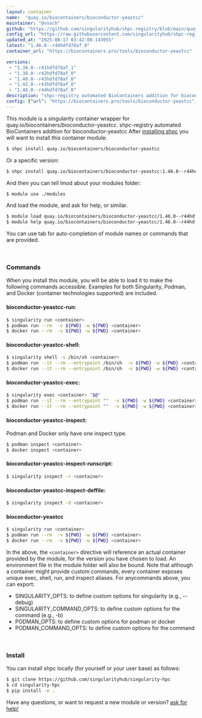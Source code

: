 ```yaml
---
layout: container
name:  "quay.io/biocontainers/bioconductor-yeastcc"
maintainer: "@vsoch"
github: "https://github.com/singularityhub/shpc-registry/blob/main/quay.io/biocontainers/bioconductor-yeastcc/container.yaml"
config_url: "https://raw.githubusercontent.com/singularityhub/shpc-registry/main/quay.io/biocontainers/bioconductor-yeastcc/container.yaml"
updated_at: "2025-08-17 03:42:08.143055"
latest: "1.46.0--r44hdfd78af_0"
container_url: "https://biocontainers.pro/tools/bioconductor-yeastcc"

versions:
 - "1.34.0--r41hdfd78af_1"
 - "1.38.0--r42hdfd78af_0"
 - "1.40.0--r43hdfd78af_0"
 - "1.42.0--r43hdfd78af_0"
 - "1.46.0--r44hdfd78af_0"
description: "shpc-registry automated BioContainers addition for bioconductor-yeastcc"
config: {"url": "https://biocontainers.pro/tools/bioconductor-yeastcc", "maintainer": "@vsoch", "description": "shpc-registry automated BioContainers addition for bioconductor-yeastcc", "latest": {"1.46.0--r44hdfd78af_0": "sha256:c03b377c8a820a82e1ba2dcd8385fb07456e47a4a9388831f58f69cf576be207"}, "tags": {"1.34.0--r41hdfd78af_1": "sha256:f5cfd5d9f8361df668b79be1206dff4f7c5850ee8bda8fc4d94bd4821d425860", "1.38.0--r42hdfd78af_0": "sha256:573a4482bd4591dd0a7873edfa66adc8ddb26e8f1b202eb957e2f28ae2aeabed", "1.40.0--r43hdfd78af_0": "sha256:3beba01008e60762654f5aca07d9335a6dc769d1003cfc492527fd9cc80236cc", "1.42.0--r43hdfd78af_0": "sha256:9f890555f7562ccf81f7906b486b65bfdabdd033cecb4f3dafb8324dbdf4e381", "1.46.0--r44hdfd78af_0": "sha256:c03b377c8a820a82e1ba2dcd8385fb07456e47a4a9388831f58f69cf576be207"}, "docker": "quay.io/biocontainers/bioconductor-yeastcc"}
---
```


This module is a singularity container wrapper for quay.io/biocontainers/bioconductor-yeastcc.
shpc-registry automated BioContainers addition for bioconductor-yeastcc
After [installing shpc](#install) you will want to install this container module:


```bash
$ shpc install quay.io/biocontainers/bioconductor-yeastcc
```

Or a specific version:

```bash
$ shpc install quay.io/biocontainers/bioconductor-yeastcc:1.46.0--r44hdfd78af_0
```

And then you can tell lmod about your modules folder:

```bash
$ module use ./modules
```

And load the module, and ask for help, or similar.

```bash
$ module load quay.io/biocontainers/bioconductor-yeastcc/1.46.0--r44hdfd78af_0
$ module help quay.io/biocontainers/bioconductor-yeastcc/1.46.0--r44hdfd78af_0
```

You can use tab for auto-completion of module names or commands that are provided.

<br>

### Commands

When you install this module, you will be able to load it to make the following commands accessible.
Examples for both Singularity, Podman, and Docker (container technologies supported) are included.

#### bioconductor-yeastcc-run:

```bash
$ singularity run <container>
$ podman run --rm  -v ${PWD} -w ${PWD} <container>
$ docker run --rm  -v ${PWD} -w ${PWD} <container>
```

#### bioconductor-yeastcc-shell:

```bash
$ singularity shell -s /bin/sh <container>
$ podman run --it --rm --entrypoint /bin/sh  -v ${PWD} -w ${PWD} <container>
$ docker run --it --rm --entrypoint /bin/sh  -v ${PWD} -w ${PWD} <container>
```

#### bioconductor-yeastcc-exec:

```bash
$ singularity exec <container> "$@"
$ podman run --it --rm --entrypoint ""  -v ${PWD} -w ${PWD} <container> "$@"
$ docker run --it --rm --entrypoint ""  -v ${PWD} -w ${PWD} <container> "$@"
```

#### bioconductor-yeastcc-inspect:

Podman and Docker only have one inspect type.

```bash
$ podman inspect <container>
$ docker inspect <container>
```

#### bioconductor-yeastcc-inspect-runscript:

```bash
$ singularity inspect -r <container>
```

#### bioconductor-yeastcc-inspect-deffile:

```bash
$ singularity inspect -d <container>
```



#### bioconductor-yeastcc

```bash
$ singularity run <container>
$ podman run --rm  -v ${PWD} -w ${PWD} <container>
$ docker run --rm  -v ${PWD} -w ${PWD} <container>
```


In the above, the `<container>` directive will reference an actual container provided
by the module, for the version you have chosen to load. An environment file in the
module folder will also be bound. Note that although a container
might provide custom commands, every container exposes unique exec, shell, run, and
inspect aliases. For anycommands above, you can export:

 - SINGULARITY_OPTS: to define custom options for singularity (e.g., --debug)
 - SINGULARITY_COMMAND_OPTS: to define custom options for the command (e.g., -b)
 - PODMAN_OPTS: to define custom options for podman or docker
 - PODMAN_COMMAND_OPTS: to define custom options for the command

<br>

### Install

You can install shpc locally (for yourself or your user base) as follows:

```bash
$ git clone https://github.com/singularityhub/singularity-hpc
$ cd singularity-hpc
$ pip install -e .
```

Have any questions, or want to request a new module or version? [ask for help!](https://github.com/singularityhub/singularity-hpc/issues)